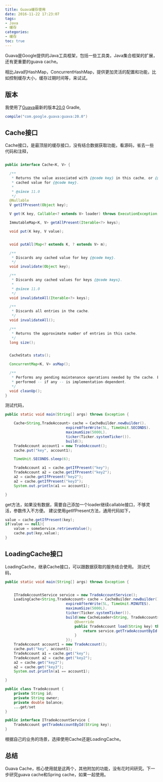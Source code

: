 ```yaml
---
title: Guava缓存使用
date: 2016-11-22 17:23:07
tags:
- Java
- 缓存
categories:
- 缓存
toc: true
---
```


Guava是Google提供的Java工具框架，包括一些工具类，Java集合框架的扩展，还有更重要的guava cache。

相比Java的HashMap，ConcurrentHashMap，提供更加灵活的配置和功能，比如控制缓存大小，缓存过期时间等，来试试。

## 版本
我使用了[Guava](https://github.com/google/guava)最新的版本[20.0](https://github.com/google/guava/wiki/Release20)
Gradle,
~~~java
compile("com.google.guava:guava:20.0")
~~~

## Cache接口
Cache接口，是最顶层的缓存接口，没有结合数据获取功能，看源码，省去一些代码和注释，
~~~java

public interface Cache<K, V> {

  /**
   * Returns the value associated with {@code key} in this cache, or {@code null} if there is no
   * cached value for {@code key}.
   *
   * @since 11.0
   */
  @Nullable
  V getIfPresent(Object key);

  V get(K key, Callable<? extends V> loader) throws ExecutionException;

  ImmutableMap<K, V> getAllPresent(Iterable<?> keys);

  void put(K key, V value);


  void putAll(Map<? extends K, ? extends V> m);

  /**
   * Discards any cached value for key {@code key}.
   */
  void invalidate(Object key);

  /**
   * Discards any cached values for keys {@code keys}.
   *
   * @since 11.0
   */
  void invalidateAll(Iterable<?> keys);

  /**
   * Discards all entries in the cache.
   */
  void invalidateAll();

  /**
   * Returns the approximate number of entries in this cache.
   */
  long size();


  CacheStats stats();

  ConcurrentMap<K, V> asMap();

  /**
   * Performs any pending maintenance operations needed by the cache. Exactly which activities are
   * performed -- if any -- is implementation-dependent.
   */
  void cleanUp();
}
~~~

测试代码，
~~~java
public static void main(String[] args) throws Exception {

    Cache<String,TradeAccount> cache = CacheBuilder.newBuilder().
                            expireAfterWrite(5L, TimeUnit.SECONDS).
                            maximumSize(5000L).
                            ticker(Ticker.systemTicker()).
                            build();
    TradeAccount account1 = new TradeAccount();
    cache.put("key", account1);

    TimeUnit.SECONDS.sleep(6);

    TradeAccount a1 = cache.getIfPresent("key");
    TradeAccount a2 = cache.getIfPresent("key2");
    a2 = cache.getIfPresent("key2");
    a2 = cache.getIfPresent("key3");
    System.out.println(a1 == account1);

}
~~~
get方法，如果没有数据，需要自己添加一个loader继续callable接口，不够灵活，参数传入不方便。
建议使用getIfPresent方法，通用代码如下，
~~~java
value = cache.getIfPresent(key);
if(value == null){
    value = someService.retrieveValue();
    cache.put(key,value);
}
~~~

## LoadingCache接口
LoadingCache，继承Cache接口，可以跟数据获取的服务结合使用。
测试代码，
~~~java
public static void main(String[] args) throws Exception {


    ITradeAccountService service = new TradeAccountService();
    LoadingCache<String,TradeAccount> cache = CacheBuilder.newBuilder().
                            expireAfterWrite(5L, TimeUnit.MINUTES).
                            maximumSize(5000L).
                            ticker(Ticker.systemTicker()).
                            build(new CacheLoader<String, TradeAccount>() {
                                @Override
                                public TradeAccount load(String key) throws Exception {
                                    return service.getTradeAccountById(key);
                                }
                            });
    TradeAccount account1 = new TradeAccount();
    cache.put("key", account1);
    TradeAccount a1 = cache.get("key");
    TradeAccount a2 = cache.get("key2");
    a2 = cache.get("key2");
    a2 = cache.get("key3");
    System.out.println(a1 == account1);

}
~~~

~~~java
public class TradeAccount {
	private String id;
	private String owner;
	private double balance;
    ...get/set
}
~~~

~~~java
public interface ITradeAccountService {
	TradeAccount getTradeAccountById(String key);
}
~~~

根据自己的业务的场景，选择使用Cache还是LoadingCache。
## 总结
Guava Cache，核心使用就是这两个，其他附加的功能，没有花时间研究。下一步研究guava cache和Spring cache，如果一起使用。
